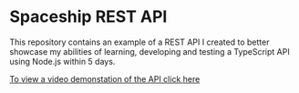 # Spaceship REST API
This repository contains an example of a REST API I created to better showcase my abilities of learning, developing and testing a TypeScript API using Node.js within 5 days.

<a href="https://drive.google.com/file/d/1t7muXlEJ0sZezB7mncSGh0IEu4-Mt6J1/view?usp=sharing"><p>To view a video demonstation of the API click here</p></a>


